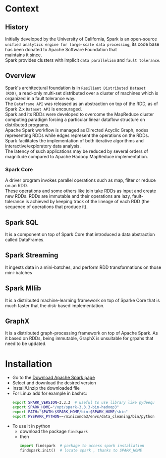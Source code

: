 # Context 
## History
Initially developed by the University of California, Spark is an 
open-source ``unified analytics engine for large-scale data processing``, 
its code base has been donated to Apache Software Foundation that  
maintains it since.\
Spark provides clusters with implicit ``data parallelism`` and ``fault tolerance``.

## Overview
Spark's architectural foundation is in ``Resilient Distributed Dataset 
(RDD)``, a read-only multi-set distributed over a cluster of machines 
which is organized in a fault tolerance way.\
The ``Dataframe API`` was released as an abstraction on top of the RDD, 
as of Spark 2.x ``Dataset API`` is encouraged.\
Spark and its RDDs were developed to overcome the MapReduce cluster 
computing paradigm forcing a particular linear dataflow structure on 
distributed programs.\
Apache Spark workflow  is managed as Directed Acyclic Graph, nodes 
representing RDDs while edges represent the operations on the RDDs.\
Spark facilitates the implementation of both iterative algorithms and 
interactive/exploratory data analysis.\
The latency of such applications may be reduced by several orders of 
magnitude compared to Apache Hadoop MapReduce implementation.

### Spark Core
A driver program invokes parallel operations such as map, filter or reduce
on an RDD.\
These operations and some others like join take RDDs as input and create 
new RDDs. RDDs are immutable and their operations are lazy, 
fault-tolerance is achieved by keeping track of the lineage of each RDD 
(the sequence of operations that produce it).

## Spark SQL
It is a component on top of Spark Core that introduced a data abstraction 
called DataFrames.

## Spark Streaming
It ingests data in a mini-batches, and perform RDD transformations on 
those mini-batches

## Spark MIlib
It is a distributed machine-learning framework on top of Sparke Core that
is much faster that the disk-based implementation.

## GraphX
It is a distributed graph-processing framework on top of Apache Spark. 
As it based on RDDs, being immutable, GraphX is unsuitable for grpahs that
need to be updated.

# Installation
- Go to the [Download Apache Spark page](https://spark.apache.org/downloads.html)
- Select and download the desired version
- Install/Unzip the downloaded file
- For Linux add for example in bashrc:
    ```bash
    export SPARK_VERSION=3.3.3  # useful to use library like pydeequ
    export SPARK_HOME="/opt/spark-3.3.3-bin-hadoop3"
    export PATH="$PATH:$SPARK_HOME/bin:$SPARK_HOME/sbin"
    export PYSPARK_PYTHON=~/miniconda3/envs/data_cleaning/bin/python
    ```
- To use it in python
    - download the package ``findspark``
    - then 
        ```python
        import findspark  # package to access spark installation 
        findspark.init()  # locate spark , thanks to SPARK_HOME
        ```

